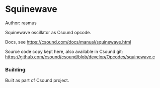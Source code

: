 # Squinewave

Author: rasmus

Squinewave oscillator as Csound opcode.

Docs, see https://csound.com/docs/manual/squinewave.html

Source code copy kept here, also available in Csound git:  
https://github.com/csound/csound/blob/develop/Opcodes/squinewave.c


### Building

Built as part of Csound project.